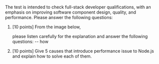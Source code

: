 The test is intended to check full-stack developer qualifications, with an emphasis on improving software component design, quality, and performance. Please answer the following questions:
 
1. [10 points] From the image below,


   please listen carefully for the explanation and answer the following questions:
   -- how 

3. [10 points] Give 5 causes that introduce performance issue to Node.js and explain how to solve each of them.

